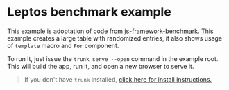 # Leptos benchmark example

This example is adoptation of code from [js-framework-benchmark](https://github.com/krausest/js-framework-benchmark/tree/master/frameworks/keyed/leptos).
This example creates a large table with randomized entries, it also shows usage of `template` macro and `For` component.

To run it, just issue the `trunk serve --open` command in the example root. This will build the app, run it, and open a new browser to serve it.

> If you don't have `trunk` installed, [click here for install instructions.](https://trunkrs.dev/)
